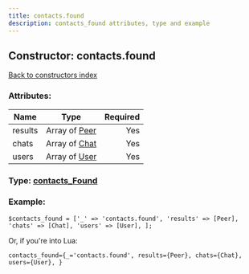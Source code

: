 ```yaml
---
title: contacts.found
description: contacts_found attributes, type and example
---
```

## Constructor: contacts.found  
[Back to constructors index](index.md)



### Attributes:

| Name     |    Type       | Required |
|----------|:-------------:|---------:|
|results|Array of [Peer](../types/Peer.md) | Yes|
|chats|Array of [Chat](../types/Chat.md) | Yes|
|users|Array of [User](../types/User.md) | Yes|



### Type: [contacts\_Found](../types/contacts_Found.md)


### Example:

```
$contacts_found = ['_' => 'contacts.found', 'results' => [Peer], 'chats' => [Chat], 'users' => [User], ];
```  

Or, if you're into Lua:  


```
contacts_found={_='contacts.found', results={Peer}, chats={Chat}, users={User}, }

```


